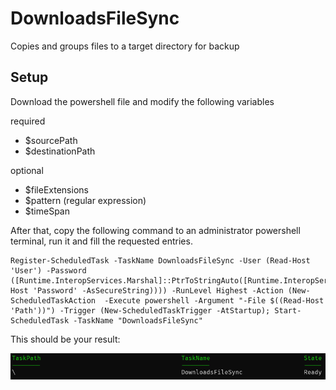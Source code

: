 # DownloadsFileSync
Copies and groups files to a target directory for backup

## Setup

Download the powershell file and modify the following variables

required

- $sourcePath
- $destinationPath

optional

- $fileExtensions
- $pattern (regular expression)
- $timeSpan

After that, copy the following command to an administrator powershell terminal, run it and fill the requested entries.

```
Register-ScheduledTask -TaskName DownloadsFileSync -User (Read-Host 'User') -Password ([Runtime.InteropServices.Marshal]::PtrToStringAuto([Runtime.InteropServices.Marshal]::SecureStringToBSTR((Read-Host 'Password' -AsSecureString)))) -RunLevel Highest -Action (New-ScheduledTaskAction  -Execute powershell -Argument "-File $((Read-Host 'Path'))") -Trigger (New-ScheduledTaskTrigger -AtStartup); Start-ScheduledTask -TaskName "DownloadsFileSync"
```

This should be your result:

![Register-ScheduledTask Success Example](images/registerscheduledtask_success_example.png)
